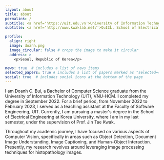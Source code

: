 ```yaml
---
layout: about
title: about
permalink: /
subtitle: <a href='https://uit.edu.vn'>University of Information Technology</a>. Ho Chi Minh city, Vietnam.
subtitle: <a href='http://www.kwaklab.net/'>QuIIL, School of Electrical and Engineering, Korea University</a>. Seoul, Republic of Korea.

profile:
  align: right
  image: doanh.png
  image_circular: false # crops the image to make it circular
  address: >
    <p>Seoul, Republic of Korea</p>

news: true  # includes a list of news items
selected_papers: true # includes a list of papers marked as "selected={true}"
social: true  # includes social icons at the bottom of the page
---
```


I am Doanh C. Bui, a Bachelor of Computer Science graduate from the University of Information Technology (UIT), VNU-HCM. I completed my degree in September 2022. For a brief period, from November 2022 to February 2023, I served as a teaching assistant at the Faculty of Software Engineering, UIT. Currently, I am pursuing a master's degree in the School of Electrical Engineering at Korea University, where I am in my last semester, under the supervision of Prof. Jin Tae Kwak.

Throughout my academic journey, I have focused on various aspects of Computer Vision, specifically in areas such as Object Detection, Document Image Understanding, Image Captioning, and Human-Object Interaction. Presently, my research revolves around leveraging image processing techniques for histopathology images.

<!-- You can contact me via social media: [Facebook](https://facebook.com/buicaodoanh), [Linkedin](https://www.linkedin.com/in/buicaodoanh). Email: doanhbc@korea.ac.kr. -->
